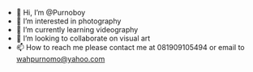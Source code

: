 - 👋 Hi, I’m @Purnoboy
- 👀 I’m interested in photography
- 🌱 I’m currently learning videography
- 💞️ I’m looking to collaborate on visual art
- 📫 How to reach me please contact me at 081909105494 or email to wahpurnomo@yahoo.com

<!---
Purnoboy/Purnoboy is a ✨ special ✨ repository because its `README.md` (this file) appears on your GitHub profile.
You can click the Preview link to take a look at your changes.
--->

